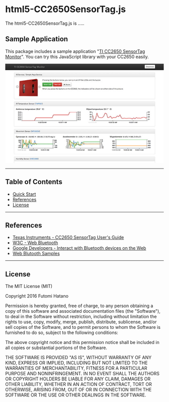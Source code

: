 html5-CC2650SensorTag.js
===============

The html5-CC2650SensorTag.js is .....




## Sample Application

This package includes a sample application "[TI CC2650 SensorTag Monitor](https://rawgit.com/futomi/html5-CC2650SensorTag.js/master/sample/monitor/index.html)". You can try this JavaScript library with your CC2650 easily.

![TI CC2650 SensorTag Monitor](sample/monitor/imgs/example.jpg)

---------------------------------------
## Table of Contents
* [Quick Start](#Quick-Start)
* [References](#References)
* [License](#License)

---------------------------------------
## <a name="References"> References</a>

* [Texas Instruments - CC2650 SensorTag User's Guide](http://processors.wiki.ti.com/index.php/CC2650_SensorTag_User%27s_Guide)
* [W3C - Web Bluetooth](https://webbluetoothcg.github.io/web-bluetooth/)
* [Google Developers - Interact with Bluetooth devices on the Web](https://developers.google.com/web/updates/2015/07/interact-with-ble-devices-on-the-web)
* [Web Blutooth Samples](https://googlechrome.github.io/samples/web-bluetooth/)
---------------------------------------
## <a name="License"> License</a>

The MIT License (MIT)

Copyright 2016 Futomi Hatano

Permission is hereby granted, free of charge, to any person obtaining a copy
of this software and associated documentation files (the "Software"), to
deal in the Software without restriction, including without limitation the
rights to use, copy, modify, merge, publish, distribute, sublicense, and/or
sell copies of the Software, and to permit persons to whom the Software is
furnished to do so, subject to the following conditions:

The above copyright notice and this permission notice shall be included in
all copies or substantial portions of the Software.

THE SOFTWARE IS PROVIDED "AS IS", WITHOUT WARRANTY OF ANY KIND, EXPRESS OR
IMPLIED, INCLUDING BUT NOT LIMITED TO THE WARRANTIES OF MERCHANTABILITY,
FITNESS FOR A PARTICULAR PURPOSE AND NONINFRINGEMENT. IN NO EVENT SHALL THE
AUTHORS OR COPYRIGHT HOLDERS BE LIABLE FOR ANY CLAIM, DAMAGES OR OTHER
LIABILITY, WHETHER IN AN ACTION OF CONTRACT, TORT OR OTHERWISE, ARISING
FROM, OUT OF OR IN CONNECTION WITH THE SOFTWARE OR THE USE OR OTHER DEALINGS
IN THE SOFTWARE.
